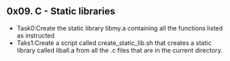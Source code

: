 ## 0x09. C - Static libraries

- Task0:Create the static library libmy.a containing all the functions listed as instructed
- Taks1:Create a script called create_static_lib.sh that creates a static library called liball.a from all the .c files that are in the current directory.
